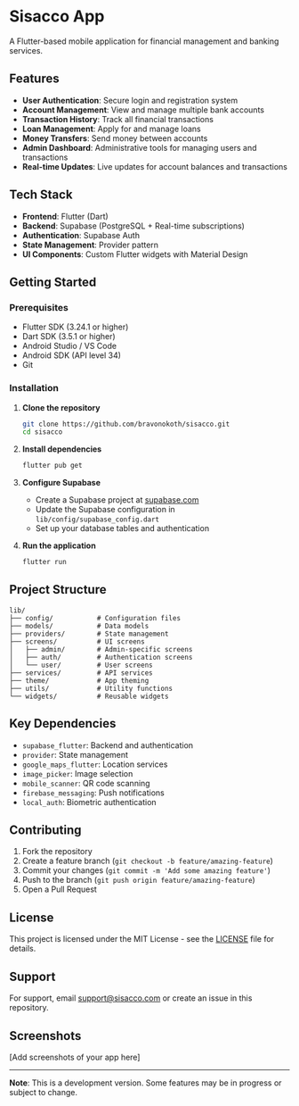 # Sisacco App

A Flutter-based mobile application for financial management and banking services.

## Features

- **User Authentication**: Secure login and registration system
- **Account Management**: View and manage multiple bank accounts
- **Transaction History**: Track all financial transactions
- **Loan Management**: Apply for and manage loans
- **Money Transfers**: Send money between accounts
- **Admin Dashboard**: Administrative tools for managing users and transactions
- **Real-time Updates**: Live updates for account balances and transactions

## Tech Stack

- **Frontend**: Flutter (Dart)
- **Backend**: Supabase (PostgreSQL + Real-time subscriptions)
- **Authentication**: Supabase Auth
- **State Management**: Provider pattern
- **UI Components**: Custom Flutter widgets with Material Design

## Getting Started

### Prerequisites

- Flutter SDK (3.24.1 or higher)
- Dart SDK (3.5.1 or higher)
- Android Studio / VS Code
- Android SDK (API level 34)
- Git

### Installation

1. **Clone the repository**
   ```bash
   git clone https://github.com/bravonokoth/sisacco.git
   cd sisacco
   ```

2. **Install dependencies**
   ```bash
   flutter pub get
   ```

3. **Configure Supabase**
   - Create a Supabase project at [supabase.com](https://supabase.com)
   - Update the Supabase configuration in `lib/config/supabase_config.dart`
   - Set up your database tables and authentication

4. **Run the application**
   ```bash
   flutter run
   ```

## Project Structure

```
lib/
├── config/           # Configuration files
├── models/           # Data models
├── providers/        # State management
├── screens/          # UI screens
│   ├── admin/        # Admin-specific screens
│   ├── auth/         # Authentication screens
│   └── user/         # User screens
├── services/         # API services
├── theme/            # App theming
├── utils/            # Utility functions
└── widgets/          # Reusable widgets
```

## Key Dependencies

- `supabase_flutter`: Backend and authentication
- `provider`: State management
- `google_maps_flutter`: Location services
- `image_picker`: Image selection
- `mobile_scanner`: QR code scanning
- `firebase_messaging`: Push notifications
- `local_auth`: Biometric authentication

## Contributing

1. Fork the repository
2. Create a feature branch (`git checkout -b feature/amazing-feature`)
3. Commit your changes (`git commit -m 'Add some amazing feature'`)
4. Push to the branch (`git push origin feature/amazing-feature`)
5. Open a Pull Request

## License

This project is licensed under the MIT License - see the [LICENSE](LICENSE) file for details.

## Support

For support, email support@sisacco.com or create an issue in this repository.

## Screenshots

[Add screenshots of your app here]

---

**Note**: This is a development version. Some features may be in progress or subject to change.

